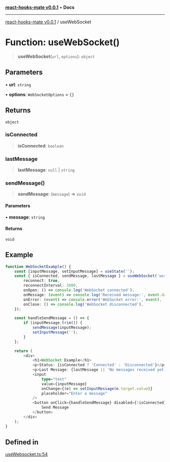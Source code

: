 [**react-hooks-mate v0.0.1**](../README.md) • **Docs**

***

[react-hooks-mate v0.0.1](../README.md) / useWebSocket

# Function: useWebSocket()

> **useWebSocket**(`url`, `options`): `object`

## Parameters

• **url**: `string`

• **options**: `WebSocketOptions` = `{}`

## Returns

`object`

### isConnected

> **isConnected**: `boolean`

### lastMessage

> **lastMessage**: `null` \| `string`

### sendMessage()

> **sendMessage**: (`message`) => `void`

#### Parameters

• **message**: `string`

#### Returns

`void`

## Example

```ts
function WebSocketExample() {
    const [inputMessage, setInputMessage] = useState('');
    const { isConnected, sendMessage, lastMessage } = useWebSocket('wss://example.com/socket', {
        reconnect: true,
        reconnectInterval: 3000,
        onOpen: () => console.log('WebSocket connected'),
        onMessage: (event) => console.log('Received message:', event.data),
        onError: (event) => console.error('WebSocket error:', event),
        onClose: () => console.log('WebSocket disconnected'),
    });

    const handleSendMessage = () => {
        if (inputMessage.trim()) {
            sendMessage(inputMessage);
            setInputMessage('');
        }
    };

    return (
        <div>
            <h1>WebSocket Example</h1>
            <p>Status: {isConnected ? 'Connected' : 'Disconnected'}</p>
            <p>Last Message: {lastMessage || 'No messages received yet'}</p>
            <input
                type="text"
                value={inputMessage}
                onChange={(e) => setInputMessage(e.target.value)}
                placeholder="Enter a message"
            />
            <button onClick={handleSendMessage} disabled={!isConnected}>
                Send Message
            </button>
        </div>
    );
}
```

## Defined in

[useWebsocket.ts:54](https://github.com/guestDI/hooks-mate/blob/0ad1be308e3346f5183d8e1751c6475fdf60889b/src/hooks/useWebsocket.ts#L54)
